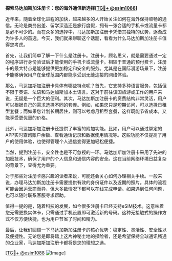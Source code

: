 **探索马达加斯加注册卡：您的海外通信新选择[[TG💪+ @esim1088](https://t.me/s/esim1088)]**

近年来，随着全球化进程的加快，越来越多的人开始关注如何在海外保持顺畅的通信。无论是商务出差、留学深造还是旅行度假，拥有一张合适的手机卡或流量卡都是必不可少的。而在众多的选择中，马达加斯加注册卡凭借其独特的优势，逐渐成为许多人的首选。今天，我们就来聊聊这个话题，看看为什么马达加斯加注册卡值得您考虑。

首先，让我们简单了解一下什么是注册卡。注册卡，顾名思义，就是需要通过一定的程序进行身份验证后才能使用的手机卡或流量卡。相较于普通的预付费卡，注册卡的最大特点是能够提供更加稳定和安全的服务。尤其是在国际漫游场景下，注册卡能够确保用户在全球范围内都能享受到无缝连接的网络体验。

那么，马达加斯加注册卡具体有哪些特点呢？首先，它支持多种语言服务，包括但不限于英语、法语和马达加斯加本土语言。这对于前往该国旅游或工作的用户来说，无疑是一个巨大的便利。其次，马达加斯加注册卡的资费结构非常灵活，用户可以根据自己的需求选择不同的套餐。例如，如果您只是短期访问，可以选择日租型套餐；而如果您计划长期居住，则可以考虑月租型套餐，这样既能节省成本，又能享受更优惠的价格。

此外，马达加斯加注册卡还提供了丰富的附加功能。比如，用户可以通过绑定的APP实时查询账户余额、查看通话记录和数据使用情况等。这些功能不仅提高了用户的使用体验，也使得管理个人通信变得更加轻松便捷。

当然，提到注册卡，安全性也是不可忽视的一环。马达加斯加注册卡采用了先进的加密技术，确保了用户的个人信息和通信内容的安全。这在当前网络环境日益复杂的背景下，显得尤为重要。

对于那些对注册卡感兴趣的读者来说，可能还会关心如何办理相关手续。一般来说，办理马达加斯加注册卡需要提供有效的身份证件以及近期的照片。具体的流程可能会因运营商而异，但大多数情况下都可以在线完成申请。如果遇到任何问题，也可以随时联系客服寻求帮助。

值得一提的是，随着科技的发展，如今很多注册卡已经支持eSIM技术。这意味着您无需更换实体卡，只需通过手机设置即可激活新的号码。这种无接触式的操作方式不仅方便快捷，也为用户节省了时间和精力。

最后，让我们回顾一下马达加斯加注册卡的核心优势：稳定性、灵活性、安全性以及便捷性。无论您是即将踏上这片神秘土地的探险者，还是希望保持全球通讯畅通的企业家，马达加斯加注册卡都将是您的理想之选。

[[TG💪+ @esim1088](https://t.me/s/esim1088) ![Image](https://i.postimg.cc/4NQfJmqS/Snipaste-2025-05-13-00-14-12.png)]